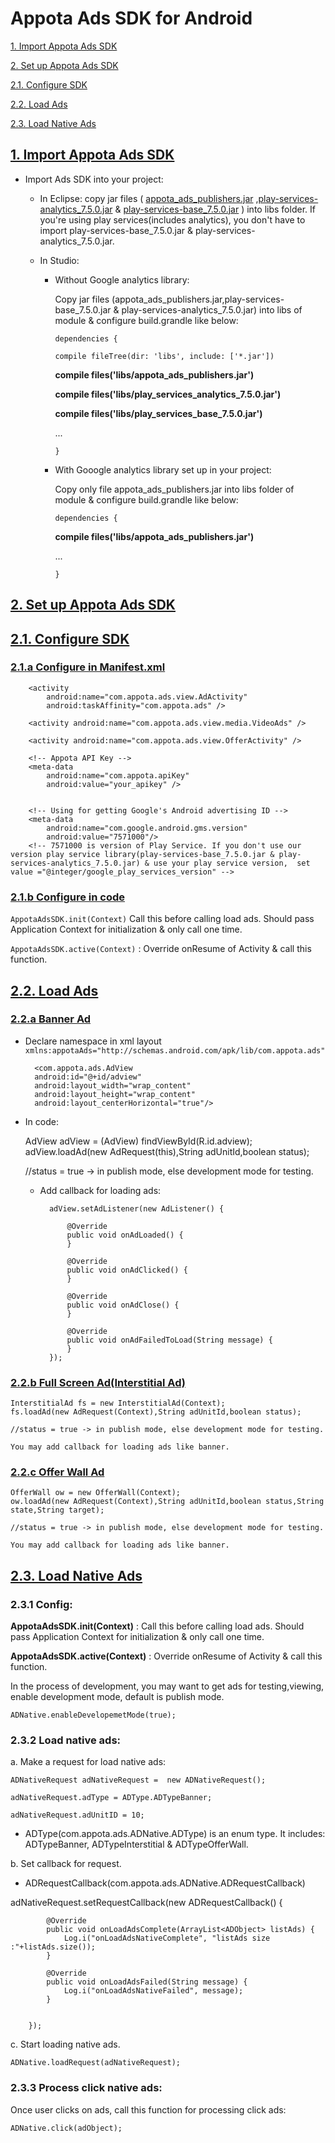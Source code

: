 #  Appota Ads SDK for Android

[1. Import Appota Ads SDK](#1-import-appota-ads-sdk)

[2. Set up Appota Ads SDK](#2-set-up-appota-ads-sdk)

[2.1. Configure SDK](#21-configure-sdk)

[2.2. Load Ads](#22-load-ads)

[2.3. Load Native Ads](#23-load-native-ads)

## [1. Import Appota Ads SDK]()

- Import Ads SDK into your project:

	- In Eclipse: copy jar files ( [appota_ads_publishers.jar](https://github.com/adsota/android-sdk/blob/master/appota_ads_publishers.jar) ,[play-services-analytics_7.5.0.jar](https://github.com/adsota/android-sdk/blob/master/AdsotaSampleEclipse/libs/play-services-analytics_7.5.0.jar) & [play-services-base_7.5.0.jar](https://github.com/adsota/android-sdk/blob/master/AdsotaSampleEclipse/libs/play-services-base_7.5.0.jar) ) into libs folder. If you're using play services(includes analytics), you don't have to import play-services-base_7.5.0.jar & play-services-analytics_7.5.0.jar. 

	- In Studio: 
		- Without Google analytics library:
		
			Copy jar files (appota_ads_publishers.jar,play-services-base_7.5.0.jar & play-services-analytics_7.5.0.jar) into libs of module & configure build.grandle like below:

			`dependencies {`

    		`compile fileTree(dir: 'libs', include: ['*.jar'])`

    		**compile files('libs/appota_ads_publishers.jar')**

			**compile files('libs/play_services_analytics_7.5.0.jar')**

    		**compile files('libs/play_services_base_7.5.0.jar')**

			...

			`}`

		- With Gooogle analytics library set up in your project:
			
			Copy only file appota_ads_publishers.jar into libs folder of module & configure build.grandle like below:

			`dependencies {`

    		**compile files('libs/appota_ads_publishers.jar')**

			...

			`}`

## [2. Set up Appota Ads SDK]()

## [2.1. Configure SDK]()

### [2.1.a Configure in Manifest.xml]()

		<activity
            android:name="com.appota.ads.view.AdActivity"
            android:taskAffinity="com.appota.ads" />
        
        <activity android:name="com.appota.ads.view.media.VideoAds" />
        
        <activity android:name="com.appota.ads.view.OfferActivity" />
		
		<!-- Appota API Key -->
        <meta-data
            android:name="com.appota.apiKey"
            android:value="your_apikey" />
       
	
		<!-- Using for getting Google's Android advertising ID -->
        <meta-data
            android:name="com.google.android.gms.version"
            android:value="7571000"/>
		<!-- 7571000 is version of Play Service. If you don't use our version play service library(play-services-base_7.5.0.jar & play-services-analytics_7.5.0.jar) & use your play service version,  set value ="@integer/google_play_services_version" -->

### [2.1.b Configure in code]()

	
`AppotaAdsSDK.init(Context)` Call this before calling load ads. Should pass Application Context for initialization & only call one time.

`AppotaAdsSDK.active(Context)` : Override onResume of Activity & call this function. 

## [2.2. Load Ads]()

### [2.2.a Banner Ad]()

- Declare namespace in xml layout 
	`xmlns:appotaAds="http://schemas.android.com/apk/lib/com.appota.ads"`

		<com.appota.ads.AdView
        android:id="@+id/adview"
        android:layout_width="wrap_content"
        android:layout_height="wrap_content"
        android:layout_centerHorizontal="true"/>

- In code:

	AdView adView = (AdView) findViewById(R.id.adview);
	adView.loadAd(new AdRequest(this),String adUnitId,boolean status);

	//status = true -> in publish mode, else development mode for testing.

	* Add callback for loading ads:

			adView.setAdListener(new AdListener() {
			
				@Override
				public void onAdLoaded() {
				}

				@Override
				public void onAdClicked() {
				}
				
				@Override
				public void onAdClose() {
				}

				@Override
				public void onAdFailedToLoad(String message) {
				}
			});

### [2.2.b Full Screen Ad(Interstitial Ad)]()

	InterstitialAd fs = new InterstitialAd(Context);
	fs.loadAd(new AdRequest(Context),String adUnitId,boolean status);

	//status = true -> in publish mode, else development mode for testing.

	You may add callback for loading ads like banner.

### [2.2.c Offer Wall Ad]()

	OfferWall ow = new OfferWall(Context);
	ow.loadAd(new AdRequest(Context),String adUnitId,boolean status,String state,String target);
	
	//status = true -> in publish mode, else development mode for testing.

	You may add callback for loading ads like banner.

## [2.3. Load Native Ads]()

### 2.3.1 Config:

**AppotaAdsSDK.init(Context)** : Call this before calling load ads. Should pass Application Context for initialization & only call one time.


**AppotaAdsSDK.active(Context)** : Override onResume of Activity & call this function.

In the process of development, you may want to get ads for testing,viewing, enable development mode, default is publish mode.

`ADNative.enableDevelopemetMode(true);`

### 2.3.2 Load native ads:

a. Make a request for load native ads:

`ADNativeRequest adNativeRequest =  new ADNativeRequest();`

`adNativeRequest.adType = ADType.ADTypeBanner;`

`adNativeRequest.adUnitID = 10;`

- ADType(com.appota.ads.ADNative.ADType) is an enum type. It includes: ADTypeBanner, ADTypeInterstitial & ADTypeOfferWall.

b. Set callback for request.

- ADRequestCallback(com.appota.ads.ADNative.ADRequestCallback)

adNativeRequest.setRequestCallback(new ADRequestCallback() {
			
			@Override
			public void onLoadAdsComplete(ArrayList<ADObject> listAds) {
				Log.i("onLoadAdsNativeComplete", "listAds size :"+listAds.size());
			}
			
			@Override
			public void onLoadAdsFailed(String message) {
				Log.i("onLoadAdsNativeFailed", message);
			}
			
			
		});


c. Start loading native ads.

`ADNative.loadRequest(adNativeRequest);`

### 2.3.3 Process click native ads:

Once user clicks on ads, call this function for processing click ads:

`ADNative.click(adObject);`

